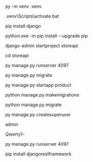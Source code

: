 py -m venv .venv

.venv\Scripts\activate.bat

pip install django

python.exe -m pip install --upgrade pip

django-admin startproject storeapi

cd storeapi

py manage.py runserver 4097

py manage.py migrate

py manage.py startapp product

python manage.py makemigrations

python manage.py migrate

py manage.py createsuperuser

admin

Qwerty1-

py manage.py runserver 4097

pip install djangorestframework